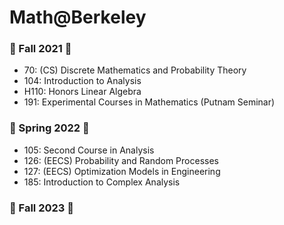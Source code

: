 # Math@Berkeley

### 🍂 Fall 2021 🍂
- 70: (CS) Discrete Mathematics and Probability Theory
- 104: Introduction to Analysis
- H110: Honors Linear Algebra
- 191: Experimental Courses in Mathematics (Putnam Seminar)

### 🍃 Spring 2022 🍃
- 105: Second Course in Analysis
- 126: (EECS) Probability and Random Processes
- 127: (EECS) Optimization Models in Engineering
- 185: Introduction to Complex Analysis

### 🍂 Fall 2023 🍂
